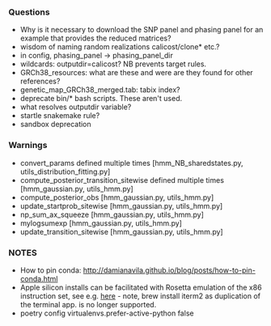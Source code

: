 ### Questions
- Why is it necessary to download the SNP panel and phasing panel for an example that provides the reduced matrices?
- wisdom of naming random realizations calicost/clone* etc.?
- in config, phasing_panel -> phasing_panel_dir
- wildcards: outputdir=calicost? NB prevents target rules.
- GRCh38_resources: what are these and were are they found for other references?
- genetic_map_GRCh38_merged.tab: tabix index?
- deprecate bin/* bash scripts.  These aren't used.
- what resolves outputdir variable?
- startle snakemake rule?
- sandbox deprecation

###  Warnings
- convert_params defined multiple times [hmm_NB_sharedstates.py, utils_distribution_fitting.py]
- compute_posterior_transition_sitewise defined multiple times [hmm_gaussian.py, utils_hmm.py]
- compute_posterior_obs [hmm_gaussian.py, utils_hmm.py]
- update_startprob_sitewise [hmm_gaussian.py, utils_hmm.py]
- np_sum_ax_squeeze [hmm_gaussian.py, utils_hmm.py]
- mylogsumexp [hmm_gaussian.py, utils_hmm.py]
- update_transition_sitewise [hmm_gaussian.py, utils_hmm.py]


### NOTES
- How to pin conda: http://damianavila.github.io/blog/posts/how-to-pin-conda.html
- Apple silicon installs can be facilitated with Rosetta emulation of the x86 instruction set, see e.g. [here](https://taylorreiter.github.io/2022-04-05-Managing-multiple-architecture-specific-installations-of-conda-on-apple-M1/) - note, brew install iterm2 as duplication of the terminal app. is no longer supported.
-  poetry config virtualenvs.prefer-active-python false